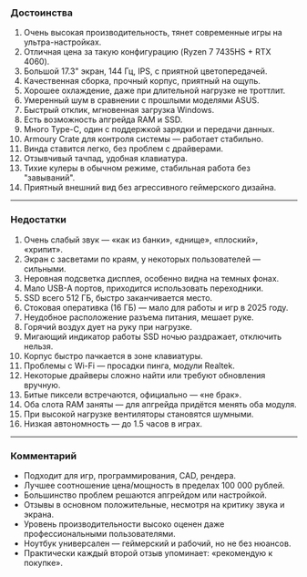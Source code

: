 ### Достоинства

1. Очень высокая производительность, тянет современные игры на ультра-настройках.
2. Отличная цена за такую конфигурацию (Ryzen 7 7435HS + RTX 4060).
3. Большой 17.3" экран, 144 Гц, IPS, с приятной цветопередачей.
4. Качественная сборка, прочный корпус, приятный на ощупь.
5. Хорошее охлаждение, даже при длительной нагрузке не троттлит.
6. Умеренный шум в сравнении с прошлыми моделями ASUS.
7. Быстрый отклик, мгновенная загрузка Windows.
8. Есть возможность апгрейда RAM и SSD.
9. Много Type-C, один с поддержкой зарядки и передачи данных.
10. Armoury Crate для контроля системы — работает стабильно.
11. Винда ставится легко, без проблем с драйверами.
12. Отзывчивый тачпад, удобная клавиатура.
13. Тихие кулеры в обычном режиме, стабильная работа без "завываний".
14. Приятный внешний вид без агрессивного геймерского дизайна.

---

### Недостатки

1. Очень слабый звук — «как из банки», «днище», «плоский», «хрипит».
2. Экран с засветами по краям, у некоторых пользователей — сильными.
3. Неровная подсветка дисплея, особенно видна на темных фонах.
4. Мало USB-A портов, приходится использовать переходники.
5. SSD всего 512 ГБ, быстро заканчивается место.
6. Стоковая оперативка (16 ГБ) — мало для работы и игр в 2025 году.
7. Неудобное расположение разъема питания, мешает руке.
8. Горячий воздух дует на руку при нагрузке.
9. Мигающий индикатор работы SSD ночью раздражает, отключить нельзя.
10. Корпус быстро пачкается в зоне клавиатуры.
11. Проблемы с Wi-Fi — просадки пинга, модули Realtek.
12. Некоторые драйверы сложно найти или требуют обновления вручную.
13. Битые пиксели встречаются, официально — «не брак».
14. Оба слота RAM заняты — для апгрейда придётся менять оба модуля.
15. При высокой нагрузке вентиляторы становятся шумными.
16. Низкая автономность — до 1.5 часов в играх.

---

### Комментарий

* Подходит для игр, программирования, CAD, рендера.
* Лучшее соотношение цена/мощность в пределах 100 000 рублей.
* Большинство проблем решаются апгрейдом или настройкой.
* Отзывы в основном положительные, несмотря на критику звука и экрана.
* Уровень производительности высоко оценен даже профессиональными пользователями.
* Ноутбук универсален — геймерский и рабочий, но не без нюансов.
* Практически каждый второй отзыв упоминает: «рекомендую к покупке».